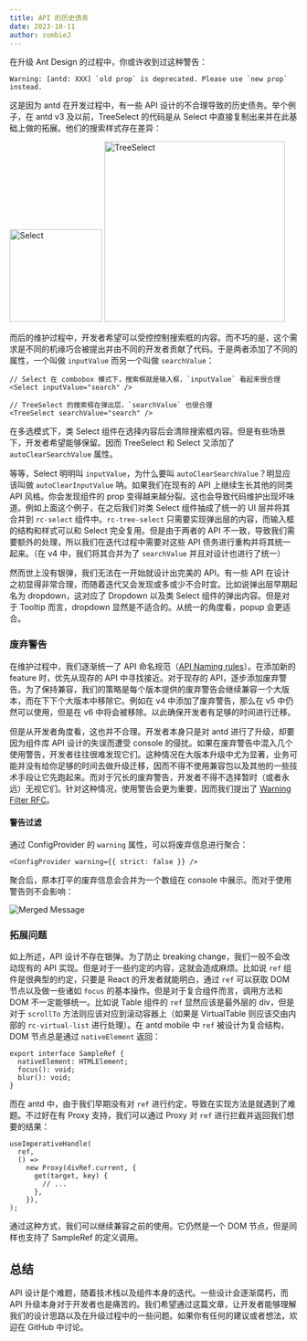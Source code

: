```yaml
---
title: API 的历史债务
date: 2023-10-11
author: zombieJ
---
```


在升级 Ant Design 的过程中，你或许收到过这种警告：

```text
Warning: [antd: XXX] `old prop` is deprecated. Please use `new prop` instead.
```

这是因为 antd 在开发过程中，有一些 API 设计的不合理导致的历史债务。举个例子，在 antd v3 及以前，TreeSelect 的代码是从 Select 中直接复制出来并在此基础上做的拓展。他们的搜索样式存在差异：

<img alt="Select" height="162" src="https://mdn.alipayobjects.com/huamei_7uahnr/afts/img/A*uDbxSKTLU8YAAAAAAAAAAAAADrJ8AQ/original" />

<img alt="TreeSelect" height="316" src="https://mdn.alipayobjects.com/huamei_7uahnr/afts/img/A*ggTeQqbnFVkAAAAAAAAAAAAADrJ8AQ/original" />

而后的维护过程中，开发者希望可以受控控制搜索框的内容。而不巧的是，这个需求是不同的机缘巧合被提出并由不同的开发者贡献了代码。于是两者添加了不同的属性，一个叫做 `inputValue` 而另一个叫做 `searchValue`：

```tsx
// Select 在 combobox 模式下，搜索框就是输入框，`inputValue` 看起来很合理
<Select inputValue="search" />

// TreeSelect 的搜索框在弹出层，`searchValue` 也很合理
<TreeSelect searchValue="search" />
```

在多选模式下，类 Select 组件在选择内容后会清除搜索框内容。但是有些场景下，开发者希望能够保留。因而 TreeSelect 和 Select 又添加了 `autoClearSearchValue` 属性。

等等，Select 明明叫 `inputValue`，为什么要叫 `autoClearSearchValue`？明显应该叫做 `autoClearInputValue` 呐。如果我们在现有的 API 上继续生长其他的同类 API 风格。你会发现组件的 prop 变得越来越分裂。这也会导致代码维护出现坏味道。例如上面这个例子，在之后我们对类 Select 组件抽成了统一的 UI 层并将其合并到 `rc-select` 组件中。`rc-tree-select` 只需要实现弹出层的内容，而输入框的结构和样式可以和 Select 完全复用。但是由于两者的 API 不一致，导致我们需要额外的处理，所以我们在迭代过程中需要对这些 API 债务进行重构并将其统一起来。（在 v4 中，我们将其合并为了 `searchValue` 并且对设计也进行了统一）

然而世上没有银弹，我们无法在一开始就设计出完美的 API。有一些 API 在设计之初显得非常合理，而随着迭代又会发现或多或少不合时宜。比如说弹出层早期起名为 dropdown，这对应了 Dropdown 以及类 Select 组件的弹出内容。但是对于 Tooltip 而言，dropdown 显然是不适合的。从统一的角度看，popup 会更适合。

### 废弃警告

在维护过程中，我们逐渐统一了 API 命名规范（[API Naming rules](https://github.com/ant-design/ant-design/wiki/API-Naming-rules)）。在添加新的 feature 时，优先从现存的 API 中寻找接近。对于现存的 API，逐步添加废弃警告。为了保持兼容，我们的策略是每个版本提供的废弃警告会继续兼容一个大版本，而在下下个大版本中移除它。例如在 v4 中添加了废弃警告，那么在 v5 中仍然可以使用，但是在 v6 中将会被移除。以此确保开发者有足够的时间进行迁移。

但是从开发者角度看，这也并不合理。开发者本身只是对 antd 进行了升级，却要因为组件库 API 设计的失误而遭受 console 的侵扰。如果在废弃警告中混入几个使用警告，开发者往往很难发现它们。这种情况在大版本升级中尤为显著，业务可能并没有给你足够的时间去做升级迁移，因而不得不使用兼容包以及其他的一些技术手段让它先跑起来。而对于冗长的废弃警告，开发者不得不选择暂时（或者永远）无视它们。针对这种情况，使用警告会更为重要，因而我们提出了 [Warning Filter RFC](https://github.com/ant-design/ant-design/discussions/44551)。

#### 警告过滤

通过 ConfigProvider 的 `warning` 属性，可以将废弃信息进行聚合：

```tsx
<ConfigProvider warning={{ strict: false }} />
```

聚合后，原本打平的废弃信息会合并为一个数组在 console 中展示。而对于使用警告则不会影响：

![Merged Message](https://mdn.alipayobjects.com/huamei_7uahnr/afts/img/A*MG-rQ4NSbbcAAAAAAAAAAAAADrJ8AQ/original)

### 拓展问题

如上所述，API 设计不存在银弹。为了防止 breaking change，我们一般不会改动现有的 API 实现。但是对于一些约定的内容，这就会造成麻烦。比如说 `ref` 组件是很典型的约定，只要是 React 的开发者就能明白，通过 `ref` 可以获取 DOM 节点以及做一些诸如 `focus` 的基本操作。但是对于复合组件而言，调用方法和 DOM 不一定能够统一。比如说 Table 组件的 `ref` 显然应该是最外层的 div，但是对于 `scrollTo` 方法则应该对应到滚动容器上（如果是 VirtualTable 则应该交由内部的 `rc-virtual-list` 进行处理）。在 antd mobile 中 `ref` 被设计为复合结构，DOM 节点总是通过 `nativeElement` 返回：

```tsx
export interface SampleRef {
  nativeElement: HTMLElement;
  focus(): void;
  blur(): void;
}
```

而在 antd 中，由于我们早期没有对 `ref` 进行约定，导致在实现方法是就遇到了难题。不过好在有 Proxy 支持，我们可以通过 Proxy 对 `ref` 进行拦截并返回我们想要的结果：

```tsx
useImperativeHandle(
  ref,
  () =>
    new Proxy(divRef.current, {
      get(target, key) {
        // ...
      },
    }),
);
```

通过这种方式，我们可以继续兼容之前的使用。它仍然是一个 DOM 节点，但是同样也支持了 SampleRef 的定义调用。

## 总结

API 设计是个难题，随着技术栈以及组件本身的迭代。一些设计会逐渐腐朽，而 API 升级本身对于开发者也是痛苦的。我们希望通过这篇文章，让开发者能够理解我们的设计思路以及在升级过程中的一些问题。如果你有任何的建议或者想法，欢迎在 GitHub 中讨论。
